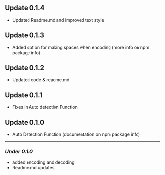 ## Update 0.1.4
- Updated Readme.md and improved text style

## Update 0.1.3
- Added option for making spaces when encoding (more info on npm package info) 

## Update 0.1.2
- Updated code & readme.md

## Update 0.1.1
- Fixes in Auto detection Function

## Update 0.1.0
- Auto Detection Function (documentation on npm package info)

-----
### *Under 0.1.0*
- added encoding and decoding
- Readme.md updates
